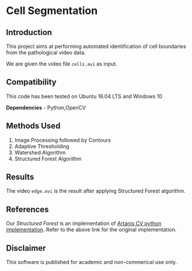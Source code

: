 Cell Segmentation
==================


## Introduction

This project aims at performing automated identification of cell boundaries from the pathological video data.

We are given the video file `cells.avi` as input. 


## Compatibility

This code has been tested on Ubuntu 16.04 LTS and Windows 10

**Dependencies** - Python,OpenCV


## Methods Used

1. Image Processing followed by Contours
2. Adaptive Thresholding
3. Watershed Algorithm
4. Structured Forest Algorithm


## Results

The video `edge.avi` is the result after applying Structured Forest algorithm.


## References

Our *Structured Forest* is an implementation of [Artanis CV python implementation](https://github.com/ArtanisCV/StructuredForests).
Refer to the above link for the original implementation.


## Disclaimer

This software is published for academic and non-commerical use only.
